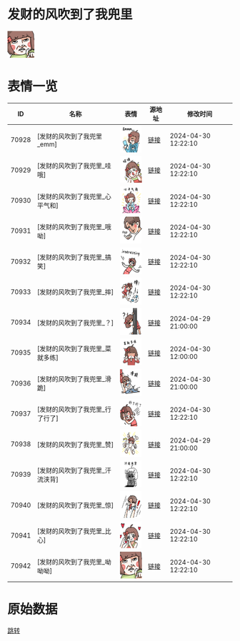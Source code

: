 # 发财的风吹到了我兜里

<img src="./cover.png" height="60" alt="cover" />

# 表情一览

|ID|名称|表情|源地址|修改时间|
|----|----|----|----|----|
|70928|[发财的风吹到了我兜里_emm]|<img src="./pic/070928_%5B发财的风吹到了我兜里_emm%5D.png" height="60" alt="emm"/>|[链接](https://i0.hdslb.com/bfs/garb/ab9e1b57eac60a3bcd9b403e77cacf35f7c14843.png)|2024-04-30 12:22:10|
|70929|[发财的风吹到了我兜里_哇哦]|<img src="./pic/070929_%5B发财的风吹到了我兜里_哇哦%5D.png" height="60" alt="哇哦"/>|[链接](https://i0.hdslb.com/bfs/garb/8e0ec1c3751867fed1724d6be5e1066befb098aa.png)|2024-04-30 12:22:10|
|70930|[发财的风吹到了我兜里_心平气和]|<img src="./pic/070930_%5B发财的风吹到了我兜里_心平气和%5D.png" height="60" alt="心平气和"/>|[链接](https://i0.hdslb.com/bfs/garb/bc138ac079a853f7ca7d3056585b77d887e83c73.png)|2024-04-30 12:22:10|
|70931|[发财的风吹到了我兜里_哦呦]|<img src="./pic/070931_%5B发财的风吹到了我兜里_哦呦%5D.png" height="60" alt="哦呦"/>|[链接](https://i0.hdslb.com/bfs/garb/124f929195e317f9d42efc3d594539e041c8a45e.png)|2024-04-30 12:22:10|
|70932|[发财的风吹到了我兜里_搞笑]|<img src="./pic/070932_%5B发财的风吹到了我兜里_搞笑%5D.png" height="60" alt="搞笑"/>|[链接](https://i0.hdslb.com/bfs/garb/1ce5c80218bab8565b1f2e28b485dee80d0c3dd7.png)|2024-04-30 12:22:10|
|70933|[发财的风吹到了我兜里_摔]|<img src="./pic/070933_%5B发财的风吹到了我兜里_摔%5D.png" height="60" alt="摔"/>|[链接](https://i0.hdslb.com/bfs/garb/af19eeb718f6c1ab28ce05d8eed5f06e87b246ba.png)|2024-04-30 12:22:10|
|70934|[发财的风吹到了我兜里_？]|<img src="./pic/070934_%5B发财的风吹到了我兜里_？%5D.png" height="60" alt="？"/>|[链接](https://i0.hdslb.com/bfs/garb/53010b05917961726b46d8dafe98bae3db40620c.png)|2024-04-29 21:00:00|
|70935|[发财的风吹到了我兜里_菜就多练]|<img src="./pic/070935_%5B发财的风吹到了我兜里_菜就多练%5D.png" height="60" alt="菜就多练"/>|[链接](https://i0.hdslb.com/bfs/garb/baa4a169d504f76a1647340826c1a1ebe1eca66c.png)|2024-04-30 12:00:00|
|70936|[发财的风吹到了我兜里_滑跪]|<img src="./pic/070936_%5B发财的风吹到了我兜里_滑跪%5D.png" height="60" alt="滑跪"/>|[链接](https://i0.hdslb.com/bfs/garb/5c0eeab930b43918917d52e51e981af1b20427c6.png)|2024-04-30 21:00:00|
|70937|[发财的风吹到了我兜里_行了行了]|<img src="./pic/070937_%5B发财的风吹到了我兜里_行了行了%5D.png" height="60" alt="行了行了"/>|[链接](https://i0.hdslb.com/bfs/garb/cd138abdb81690cffcb2bdd61ec2f5d96b1f77ed.png)|2024-04-30 12:22:10|
|70938|[发财的风吹到了我兜里_赞]|<img src="./pic/070938_%5B发财的风吹到了我兜里_赞%5D.png" height="60" alt="赞"/>|[链接](https://i0.hdslb.com/bfs/garb/57fef792393a0e50d5ba65befd272b4421a5d384.png)|2024-04-29 21:00:00|
|70939|[发财的风吹到了我兜里_汗流浃背]|<img src="./pic/070939_%5B发财的风吹到了我兜里_汗流浃背%5D.png" height="60" alt="汗流浃背"/>|[链接](https://i0.hdslb.com/bfs/garb/81d2b86779024971f7aaaabd1558308101f60196.png)|2024-04-30 12:22:10|
|70940|[发财的风吹到了我兜里_惊]|<img src="./pic/070940_%5B发财的风吹到了我兜里_惊%5D.png" height="60" alt="惊"/>|[链接](https://i0.hdslb.com/bfs/garb/020c921dac2e9c595c86076581daf3c048566cf6.png)|2024-04-30 12:22:10|
|70941|[发财的风吹到了我兜里_比心]|<img src="./pic/070941_%5B发财的风吹到了我兜里_比心%5D.png" height="60" alt="比心"/>|[链接](https://i0.hdslb.com/bfs/garb/c1cddacb070c9e9765201a754aba4441fd0c6827.png)|2024-04-30 12:22:10|
|70942|[发财的风吹到了我兜里_呦呦呦]|<img src="./pic/070942_%5B发财的风吹到了我兜里_呦呦呦%5D.png" height="60" alt="呦呦呦"/>|[链接](https://i0.hdslb.com/bfs/garb/e9af3e5ac6bf1973badaabf0f680d510cea69d08.png)|2024-04-30 12:22:10|

# 原始数据

[跳转](./raw.json)

